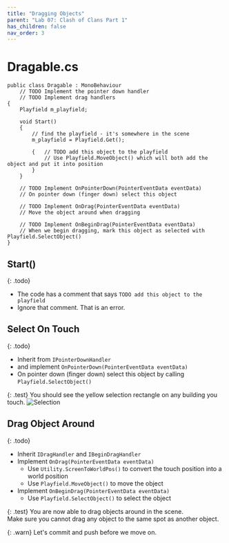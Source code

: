 ```yaml
---
title: "Dragging Objects"
parent: "Lab 07: Clash of Clans Part 1"
has_children: false
nav_order: 3
---
```


# Dragable.cs
```
public class Dragable : MonoBehaviour
    // TODO Implement the pointer down handler
    // TODO Implement drag handlers
{
    Playfield m_playfield;

    void Start()
    {
        // find the playfield - it's somewhere in the scene
        m_playfield = Playfield.Get();

        {   // TODO add this object to the playfield
            // Use Playfield.MoveObject() which will both add the object and put it into position
        }
    }

    // TODO Implement OnPointerDown(PointerEventData eventData)
    // On pointer down (finger down) select this object

    // TODO Implement OnDrag(PointerEventData eventData)
    // Move the object around when dragging

    // TODO Implement OnBeginDrag(PointerEventData eventData)
    // When we begin dragging, mark this object as selected with Playfield.SelectObject()
}

```

## Start()

{: .todo}
* The code has a comment that says `TODO add this object to the playfield`
* Ignore that comment. That is an error.

## Select On Touch

{: .todo}
* Inherit from `IPointerDownHandler`
* and implement `OnPointerDown(PointerEventData eventData)`
* On pointer down (finger down) select this object by calling `Playfield.SelectObject()`

{: .test}
You should see the yellow selection rectangle on any building you touch.
![Selection](images/lab07/selection.jpg "Selection")

## Drag Object Around

{: .todo}
* Inherit `IDragHandler` and `IBeginDragHandler`
* Implement `OnDrag(PointerEventData eventData)`
    * Use `Utility.ScreenToWorldPos()` to convert the touch position into a world position
    * Use `Playfield.MoveObject()` to move the object
* Implement `OnBeginDrag(PointerEventData eventData)`
    * Use `Playfield.SelectObject()` to select the object

{: .test}
You are now able to drag objects around in the scene.\
Make sure you cannot drag any object to the same spot as another object.

{: .warn}
Let's commit and push before we move on.